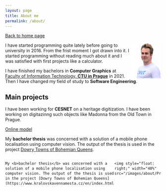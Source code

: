 ```yaml
---
layout: page
title: About me
permalink: /about/
---
```


[Back to home page](https://pavelkriz.github.io/)

<img style="float: right;" width="20%" src="/images/Pavel_Kriz.png">

I have started programming quite lately before going to university in 2016. From the frist moment I got drawn into it. I started programming without reading much about it and I was satisfied with first projects like a calculator.

I have finished my bachelors in **Computer Graphics** at [Faculty of Information Technology, **CTU in Prague**](https://fit.cvut.cz/en) in 2021. Then I have changed my field of study to **Software Engineering**.

## Main projects

I have been working for **CESNET** on a heritage digitization. I have been working on digitazinng such objects like Madonna from the Old Town in Prague.

[Online model](https://modely.cesnet.cz/en/staromestska_madona.html)

<!---
<img style="float: right;" width="10%" src="/images/about/Madonna.jpg">
--->

My **bachelor thesis** was concerned with a solution of a mobile phone localisation using computer vision. The output of the thesis is used in the project [Dowry Towns of Bohemian Queens](https://www.kralovskavennamesta.cz/en/index.html).

<!---
<img style="float: right;" width="10%" src="/images/about/Prasna_brana3_vol.jpg">
--->

<div style="witdh: 100%;">
  <div style="float:left; width: 70%;">
    
    My <b>bachelor thesis</b> was concerned with a solution of a mobile phone localisation using computer vision. The output of the thesis is used in the project [Dowry Towns of Bohemian Queens](https://www.kralovskavennamesta.cz/en/index.html).
    
  </div>
  <div style="float:left; width: 30%;">
    
    <img style="float: right;" width="40%" src="/images/about/Prasna_brana3_vol.jpg">
  </div>
<div>






